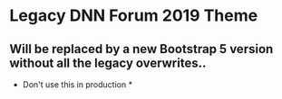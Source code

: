 # Legacy DNN Forum 2019 Theme
## Will be replaced by a new Bootstrap 5 version without all the legacy overwrites..

* Don't use this in production *
